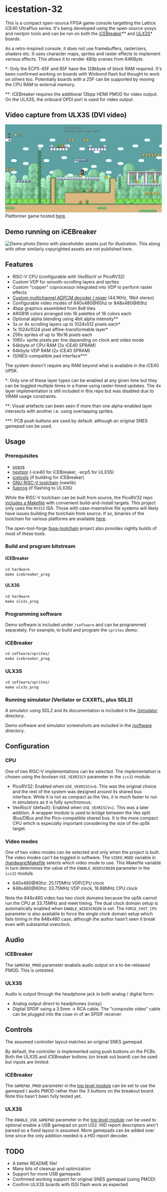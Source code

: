 # icestation-32

This is a compact open-source FPGA game console targetting the Lattice iCE40 UltraPlus series. It's being developed using the open-source yosys and nextpnr tools and can be run on both the [iCEBreaker](https://github.com/icebreaker-fpga/icebreaker)** and [ULX3S](https://github.com/emard/ulx3s)* boards.

As a retro-inspired console, it does not use framebuffers, rasterizers, shaders etc. It uses character maps, sprites and raster effects to implement various effects. This allows it to render 480p scenes from 64KByte.

*: Only the ECP5-45F and 85F have the 128kbyte of block RAM required. It's been confirmed working on boards with Winbond flash but thought to work on others too. Potentially boards with a 25F can be supported by moving the CPU RAM to external memory.

**: iCEBreaker requires the additional 12bpp HDMI PMOD for video output. On the ULX3S, the onboard GPDI port is used for video output.

## Video capture from ULX3S (DVI video)
![HDMI capture from ULX3S](photos/ulx3s_hdmi_capture.jpg)
Platformer game hosted [here](https://github.com/dan-rodrigues/super-miyamoto-sprint).

## Demo running on iCEBreaker
![Demo photo](photos/main.jpg)
Demo with placeholder assets just for illustration. This along with other similarly copyrighted assets are not published here.

## Features

* RISC-V CPU (configurable with VexRiscV or PicoRV32)
* Custom VDP for smooth-scrolling layers and sprites
* Custom "copper" coprocessor integrated into VDP to perform raster effects
* [Custom multichannel ADPCM decoder / mixer](https://github.com/dan-rodrigues/ics-adpcm) (44.1KHz, 16bit stereo)
* Configurable video modes of 640x480@60hz or 848x480@60hz
* 4bpp graphics assembled from 8x8 tiles
* ARGB16 colors arranged into 16 palettes of 16 colors each
* Optional alpha blending using 4bit alpha intensity**
* 3x or 4x scrolling layers up to 1024x512 pixels each*
* 1x 1024x1024 pixel affine-transformable layer*
* 256x sprites of up to 16x16 pixels each
* 1060+ sprite pixels per line depending on clock and video mode
* 64kbyte of CPU RAM (2x iCE40 SPRAM)
* 64kbyte VDP RAM (2x iCE40 SPRAM)
* (S)NES-compatible pad interface***

The system doesn't require any RAM beyond what is available in the iCE40 UP5K.

*: Only one of these layer types can be enabled at any given time but they can be toggled multiple times in a frame using raster-timed updates. The 4x layer implementation is still included in this repo but was disabled due to VRAM usage constraints.

**: Visual artefacts can been seen if more than one alpha-enabled layer intersects with another i.e. using overlapping sprites.

***: PCB push buttons are used by default. although an original SNES gamepad can be used.

## Usage

### Prerequisites

* [yosys](https://github.com/YosysHQ/yosys)
* [nextpnr](https://github.com/YosysHQ/nextpnr) (-ice40 for iCEBreaker, -ecp5 for ULX3S)
* [icetools](https://github.com/YosysHQ/icestorm) (if building for iCEBreaker)
* [GNU RISC-V toolchain](https://github.com/riscv/riscv-gnu-toolchain) (newlib)
* [fujprog](https://github.com/kost/fujprog) (if flashing to ULX3S)

While the RISC-V toolchain can be built from source, the PicoRV32 repo [includes a Makefile](https://github.com/cliffordwolf/picorv32#building-a-pure-rv32i-toolchain) with convenient build-and-install targets. This project only uses the `RV32I` ISA. Those with case-insensitive file systems will likely have issues building the toolchain from source. If so, binaries of the toolchain for various platforms are available [here](https://github.com/xpack-dev-tools/riscv-none-embed-gcc-xpack/releases/tag/v8.3.0-1.1).

The open-tool-forge [fpga-toolchain](https://github.com/open-tool-forge/fpga-toolchain) project also provides nightly builds of most of these tools.

### Build and program bitstream

#### iCEBreaker

```
cd hardware
make icebreaker_prog
```

#### ULX3S

```
cd hardware
make ulx3s_prog
```

### Programming software

Demo software is included under `/software` and can be programmed separately. For example, to build and program the `sprites` demo:

### iCEBreaker

```
cd software/sprites/
make icebreaker_prog
```

### ULX3S

```
cd software/sprites/
make ulx3s_prog
```

### Running simulator (Verilator or CXXRTL, plus SDL2)

A simulator using SDL2 and its documentation is included in the [/simulator](simulator/) directory.

Demo software and simulator screenshots are included in the [/software](software/) directory.

## Configuration

### CPU

One of two RISC-V implementations can be selected. The implementation is chosen using the boolean `USE_VEXRISCV` parameter in the `ics32` module.

* PicoRV32: Enabled when `USE_VEXRISCV=0`. This was the original choice and the rest of the system was designed around its shared bus interface. While it is not as compact as the Vex, it is much faster to run in simulators as it is fully synchronous.
* VexRiscV (default): Enabled when `USE_VEXRISCV=1`. This was a later addition. A wrapper module is used to bridge between the Vex split IBus/DBus and the Pico-compatible shared bus. It is the more compact CPU which is especially important considering the size of the up5k target.

### Video modes

One of two video modes can be selected and only when the project is built. The video modes can't be toggled in software. The `VIDEO_MODE` variable in [/hardware/Makefile](hardware/Makefile) selects which video mode to use. This Makefile variable in turn determines the value of the `ENABLE_WIDESCREEN` parameter in the `ics32` module.

* 640x480@60hz: 25.175MHz VDP/CPU clock
* 848x480@60hz: 33.75MHz VDP clock, 16.88MHz CPU clock

Note the 848x480 video has two clock domains because the up5k cannot run the CPU at 33.75MHz and meet timing. The dual clock domain setup is automatically enabled when `ENABLE_WIDESCREEN` is set. The `FORCE_FAST_CPU` parameter is also available to force the single clock domain setup which fails timing in the 848x480 case, although the author hasn't seen it break even with substantial overclock.

## Audio

### iCEBreaker

The `GAMEPAD_PMOD` parameter enabels audio output on a to-be-released PMOD. This is untested.

### ULX3S

Audio is output through the headphone jack in both analog / digital form:

* Analog output direct to headphones (noisy)
* Digital SPDIF using a 3.5mm -> RCA cable. The "composite video" cable can be plugged into the coax-in of an SPDIF receiver.

## Controls

The assumed controller layout matches an original SNES gamepad.

By default, the controller is implemented using push buttons on the PCBs. Both the ULX3S and iCEBreaker buttons (on break out board) can be used but inputs are limited.

### iCEBreaker

The `GAMEPAD_PMOD` parameter in the [top level module](/hardware/icebreaker/ics32_top_icebreaker.v) can be set to use the gamepad / audio PMOD rather than the 3 buttons on the breakout board. Note this hasn't been fully tested yet.

### ULX3S

The `ENABLE_USB_GAMEPAD` parameter in the [top level module](/hardware/ulx3s/ics32_top_ulx3s.v) can be used to optional enable a USB gamepad on port US2. HID report descriptors aren't parsed so a fixed layout is assumed. More gamepads can be added over time since the only addition needed is a HID report decoder.

## TODO

* A better README file!
* Many bits of cleanup and optimization
* Support for more USB gamepads
* Confirmed working support for original SNES gamepad (using PMOD)
* Confirm ULX3S boards with ISSI flash work as expected

